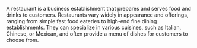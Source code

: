 
A restaurant is a business establishment that prepares and serves food and drinks to customers. Restaurants vary widely in appearance and offerings, ranging from simple fast food eateries to high-end fine dining establishments. They can specialize in various cuisines, such as Italian, Chinese, or Mexican, and often provide a menu of dishes for customers to choose from.
